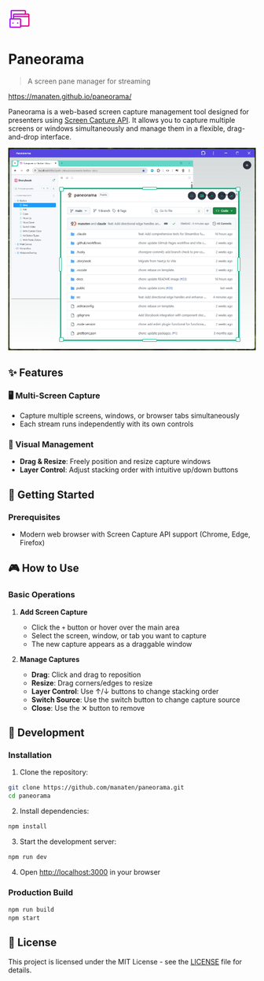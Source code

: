 <img src="public/assets/icon-192.png" style="width: 48px; height: auto;" >

# Paneorama

> A screen pane manager for streaming

https://manaten.github.io/paneorama/

Paneorama is a web-based screen capture management tool designed for presenters using [Screen Capture API](https://developer.mozilla.org/en-US/docs/Web/API/Screen_Capture_API/Using_Screen_Capture). It allows you to capture multiple screens or windows simultaneously and manage them in a flexible, drag-and-drop interface.

![Paneorama](docs/paneorama.png)

## ✨ Features

### 🖥️ Multi-Screen Capture

- Capture multiple screens, windows, or browser tabs simultaneously
- Each stream runs independently with its own controls

### 🎨 Visual Management

- **Drag & Resize**: Freely position and resize capture windows
- **Layer Control**: Adjust stacking order with intuitive up/down buttons

## 🚀 Getting Started

### Prerequisites

- Modern web browser with Screen Capture API support (Chrome, Edge, Firefox)

## 🎮 How to Use

### Basic Operations

1. **Add Screen Capture**
   - Click the `+` button or hover over the main area
   - Select the screen, window, or tab you want to capture
   - The new capture appears as a draggable window

2. **Manage Captures**
   - **Drag**: Click and drag to reposition
   - **Resize**: Drag corners/edges to resize
   - **Layer Control**: Use ↑/↓ buttons to change stacking order
   - **Switch Source**: Use the switch button to change capture source
   - **Close**: Use the ✕ button to remove

## 📝 Development

### Installation

1. Clone the repository:

```bash
git clone https://github.com/manaten/paneorama.git
cd paneorama
```

2. Install dependencies:

```bash
npm install
```

3. Start the development server:

```bash
npm run dev
```

4. Open [http://localhost:3000](http://localhost:3000) in your browser

### Production Build

```bash
npm run build
npm start
```

## 📄 License

This project is licensed under the MIT License - see the [LICENSE](LICENSE) file for details.
